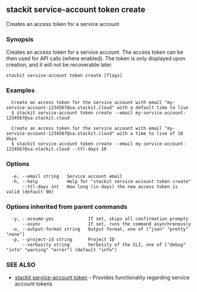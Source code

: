 ## stackit service-account token create

Creates an access token for a service account

### Synopsis

Creates an access token for a service account.
The access token can be then used for API calls (where enabled).
The token is only displayed upon creation, and it will not be recoverable later.

```
stackit service-account token create [flags]
```

### Examples

```
  Create an access token for the service account with email "my-service-account-1234567@sa.stackit.cloud" with a default time to live
  $ stackit service-account token create --email my-service-account-1234567@sa.stackit.cloud

  Create an access token for the service account with email "my-service-account-1234567@sa.stackit.cloud" with a time to live of 10 days
  $ stackit service-account token create --email my-service-account-1234567@sa.stackit.cloud --ttl-days 10
```

### Options

```
  -e, --email string   Service account email
  -h, --help           Help for "stackit service-account token create"
      --ttl-days int   How long (in days) the new access token is valid (default 90)
```

### Options inherited from parent commands

```
  -y, --assume-yes             If set, skips all confirmation prompts
      --async                  If set, runs the command asynchronously
  -o, --output-format string   Output format, one of ["json" "pretty" "none"]
  -p, --project-id string      Project ID
      --verbosity string       Verbosity of the CLI, one of ["debug" "info" "warning" "error"] (default "info")
```

### SEE ALSO

* [stackit service-account token](./stackit_service-account_token.md)	 - Provides functionality regarding service account tokens

